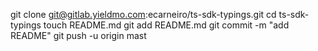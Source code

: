 git clone git@gitlab.yieldmo.com:ecarneiro/ts-sdk-typings.git
cd ts-sdk-typings
touch README.md
git add README.md
git commit -m "add README"
git push -u origin mast